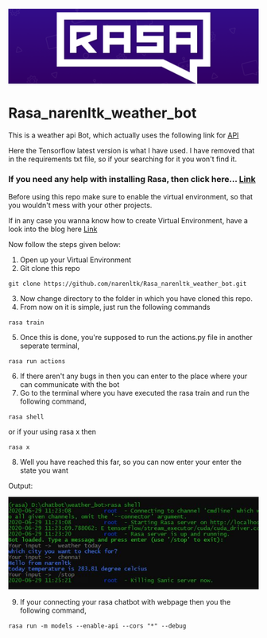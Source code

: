 <p align="center">
  <img src="img/rasa.jpg">
</p>

# Rasa_narenltk_weather_bot

This is a weather api Bot, which actually uses the  following link for [API](https://openweathermap.org/)

Here the Tensorflow latest version is what I have used. I have removed that in the requirements txt file, so if your searching for it you won't find it.

### If you need any help with installing Rasa, then click here... [Link](https://medium.com/@narenltk/rasa-chat-bot-installation-on-windows-10-21b4e8f16f5c)

Before using this repo make sure to enable the virtual environment, so that you wouldn't mess with your other projects. 

If in any case you wanna know how to create Virtual Environment, have a look into the blog here [Link](https://medium.com/@narenltk/why-do-we-need-a-virtual-environment-ec5f4cbb9dc0)

Now follow the steps given below:
1. Open up your Virtual Environment
2. Git clone this repo

```
git clone https://github.com/narenltk/Rasa_narenltk_weather_bot.git 
```

3. Now change directory to the folder in which you have cloned this repo.
4. From now on it is simple, just run the following commands

```
rasa train
```

5. Once this is done, you're supposed to run the actions.py file in another seperate terminal,

```
rasa run actions
```

6. If there aren't any bugs in then you can enter to the place where your can communicate with the bot
7. Go to the terminal where you have executed the rasa train and run the following command,

```
rasa shell
``` 

or if your using rasa x then 

```
rasa x
```

8. Well you have reached this far, so you can now enter your enter the state you want

Output:

<p align="center">
  <img src="img/output.JPG">
</p>


9. If your connecting your rasa chatbot with webpage then you the following command,

```
rasa run -m models --enable-api --cors "*" --debug
```
